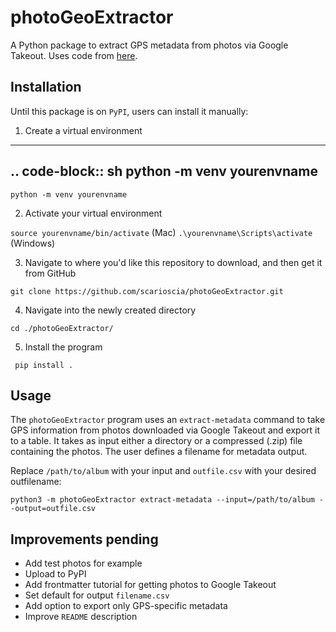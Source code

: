 # photoGeoExtractor

A Python package to extract GPS metadata from photos via Google Takeout. Uses code from [here](https://max-coding.medium.com/download-all-your-google-photos-and-extract-exif-metadata-into-a-csv-file-using-python-and-pandas-4a65de8392ab).

## Installation 
Until this package is on `PyPI`, users can install it manually: 

1. Create a virtual environment
---
.. code-block:: sh
python -m venv yourenvname
---

`python -m venv yourenvname`

2. Activate your virtual environment 

`source yourenvname/bin/activate` (Mac)
`.\yourenvname\Scripts\activate` (Windows)

3. Navigate to where you'd like this repository to download, and then get it from GitHub

`git clone https://github.com/scarioscia/photoGeoExtractor.git`

4. Navigate into the newly created directory 

`cd ./photoGeoExtractor/`

5. Install the program 

` pip install .`


## Usage
The `photoGeoExtractor` program uses an `extract-metadata` command to take GPS information from photos downloaded via Google Takeout and export it to a table. It takes as input either a directory or a compressed (.zip) file containing the photos. The user defines a filename for metadata output. 

Replace `/path/to/album` with your input and `outfile.csv` with your desired outfilename: 

`python3 -m photoGeoExtractor extract-metadata --input=/path/to/album --output=outfile.csv`


## Improvements pending 
- Add test photos for example 
- Upload to PyPI 
- Add frontmatter tutorial for getting photos to Google Takeout 
- Set default for output `filename.csv` 
- Add option to export only GPS-specific metadata 
- Improve `README` description 

